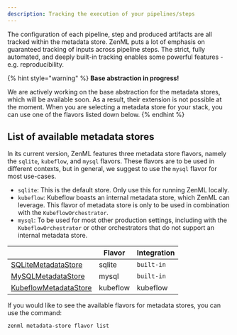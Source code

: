 ```yaml
---
description: Tracking the execution of your pipelines/steps
---
```


The configuration of each pipeline, step and produced artifacts are all tracked
within the metadata store. ZenML puts a lot of emphasis on guaranteed tracking 
of inputs across pipeline steps. The strict, fully automated, and deeply 
built-in tracking enables some powerful features - e.g. reproducibility.

{% hint style="warning" %}
**Base abstraction in progress!**

We are actively working on the base abstraction for the metadata stores, which 
will be available soon. As a result, their extension is not possible at the 
moment. When you are selecting a metadata store for your stack, you can use 
one of the flavors listed down below.
{% endhint %}

## List of available metadata stores

In its current version, ZenML features three metadata store flavors, namely the `sqlite`, 
`kubeflow`, and `mysql` flavors. These flavors are to be used in different contexts, but 
in general, we suggest to use the `mysql` flavor for most use-cases.

* `sqlite`: This is the default store. Only use this for running ZenML locally.
* `kubeflow`: Kubeflow boasts an internal metadata store, which ZenML can leverage. This flavor of metadata store is only to be used in combination with the `KubeflowOrchestrator`.
* `mysql`: To be used for most other production settings, including with the `KubeflowOrchestrator` or other orchestrators that do not support an internal metadata store.

|                                                                                                                                                                           | Flavor         | Integration  |
|---------------------------------------------------------------------------------------------------------------------------------------------------------------------------|----------------|--------------|
| [SQLiteMetadataStore](https://apidocs.zenml.io/latest/api_docs/metadata_stores/#zenml.metadata_stores.sqlite_metadata_store.SQLiteMetadataStore)                          | sqlite         | `built-in`   |
| [MySQLMetadataStore](https://apidocs.zenml.io/latest/api_docs/metadata_stores/#zenml.metadata_stores.mysql_metadata_store.MySQLMetadataStore)                             | mysql          | `built-in`   |
| [KubeflowMetadataStore](https://apidocs.zenml.io/latest/api_docs/integrations/#zenml.integrations.kubeflow.metadata_stores.kubeflow_metadata_store.KubeflowMetadataStore) | kubeflow       | kubeflow     |

If you would like to see the available flavors for metadata stores, you can 
use the command:

```shell
zenml metadata-store flavor list
```